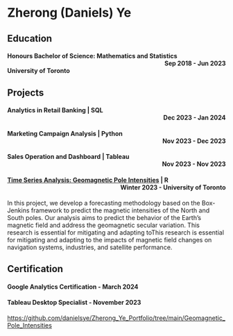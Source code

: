 # Zherong (Daniels) Ye

## Education
#### Honours Bachelor of Science: Mathematics and Statistics <div style="text-align: right;"> Sep 2018 - Jun 2023 </div> University of Toronto

## Projects

#### Analytics in Retail Banking | SQL <div style="text-align: right;"> Dec 2023 - Jan 2024 </div>

#### Marketing Campaign Analysis | Python <div style="text-align: right;"> Nov 2023 - Dec 2023 </div>

#### Sales Operation and Dashboard | Tableau <div style="text-align: right;"> Nov 2023 - Nov 2023 </div>

#### [Time Series Analysis: Geomagnetic Pole Intensities](https://github.com/danielsye/Zherong_Ye_Portfolio/tree/main/Geomagnetic_Pole_Intensities) | R <div style="text-align: right;"> Winter 2023 - University of Toronto </div>
In this project, we develop a forecasting methodology based on
the Box-Jenkins framework to predict the magnetic intensities of the North and South poles. Our analysis aims to predict the behavior of the Earth’s magnetic field and address the geomagnetic secular variation. 
This research is essential for mitigating and adapting toThis research is essential for mitigating and adapting to
the impacts of magnetic field changes on navigation systems, industries, and satellite performance.

## Certification
#### Google Analytics Certification - March 2024
#### Tableau Desktop Specialist - November 2023

https://github.com/danielsye/Zherong_Ye_Portfolio/tree/main/Geomagnetic_Pole_Intensities

